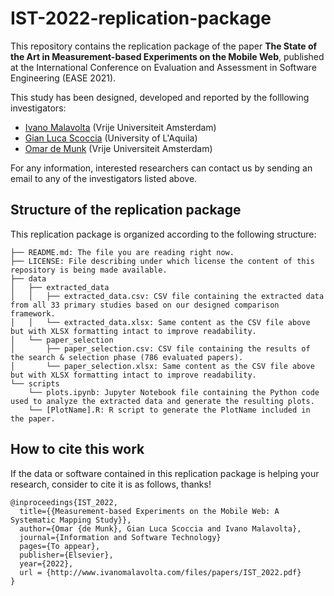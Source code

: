 # IST-2022-replication-package
This repository contains the replication package of the paper **The State of the Art in Measurement-based Experiments on the Mobile Web**, published at the International Conference on Evaluation and Assessment in Software Engineering (EASE 2021). 

This study has been designed, developed and reported by the folllowing investigators:
- [Ivano Malavolta](https://www.ivanomalavolta.com) (Vrije Universiteit Amsterdam)
- [Gian Luca Scoccia](https://www.gianlucascoccia.github.com) (University of L'Aquila)
- [Omar de Munk](https://www.linkedin.com/in/omar-de-munk-1ba555116/?originalSubdomain=nl) (Vrije Universiteit Amsterdam)

For any information, interested researchers can contact us by sending an email to any of the investigators listed above. 

## Structure of the replication package
This replication package is organized according to the following structure:
```
├── README.md: The file you are reading right now.
├── LICENSE: File describing under which license the content of this repository is being made available.
├── data
│   ├── extracted_data
│   │   ├── extracted_data.csv: CSV file containing the extracted data from all 33 primary studies based on our designed comparison framework.
│   │   └── extracted_data.xlsx: Same content as the CSV file above but with XLSX formatting intact to improve readability.
│   └── paper_selection
│       ├── paper_selection.csv: CSV file containing the results of the search & selection phase (786 evaluated papers).
│       └── paper_selection.xlsx: Same content as the CSV file above but with XLSX formatting intact to improve readability.
└── scripts
    └── plots.ipynb: Jupyter Notebook file containing the Python code used to analyze the extracted data and generate the resulting plots.
    └── [PlotName].R: R script to generate the PlotName included in the paper. 
```

## How to cite this work
If the data or software contained in this replication package is helping your research, consider to cite it is as follows, thanks!

```
@inproceedings{IST_2022,
  title={{Measurement-based Experiments on the Mobile Web: A Systematic Mapping Study}},
  author={Omar {de Munk}, Gian Luca Scoccia and Ivano Malavolta},
  journal={Information and Software Technology}
  pages={To appear},
  publisher={Elsevier},
  year={2022},
  url = {http://www.ivanomalavolta.com/files/papers/IST_2022.pdf}
}
```
